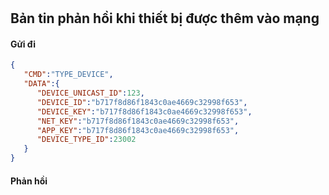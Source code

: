 
# 
## Bản tin phản hồi khi thiết bị được thêm vào mạng
#### Gửi đi

```json
{
   "CMD":"TYPE_DEVICE",
   "DATA":{
      "DEVICE_UNICAST_ID":123,
      "DEVICE_ID":"b717f8d86f1843c0ae4669c32998f653",
      "DEVICE_KEY":"b717f8d86f1843c0ae4669c32998f653",
      "NET_KEY":"b717f8d86f1843c0ae4669c32998f653",
      "APP_KEY":"b717f8d86f1843c0ae4669c32998f653",
      "DEVICE_TYPE_ID":23002
   }
}
```

#### Phản hồi
```json

```

